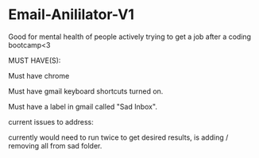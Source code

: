 # Email-Anililator-V1
Good for mental health of people actively trying to get a job after a coding bootcamp&lt;3



MUST HAVE(S):

Must have chrome

Must have gmail keyboard shortcuts turned on.

Must have a label in gmail called "Sad Inbox".




current issues to address:

currently would need to run twice to get desired results, is adding / removing all from sad folder.


